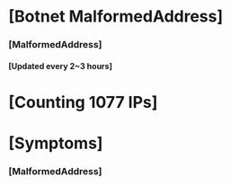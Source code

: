# [Botnet MalformedAddress]
### [MalformedAddress]
#### [Updated every 2~3 hours]

# [Counting 1077 IPs]

# [Symptoms] 
###   [MalformedAddress]
